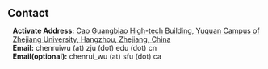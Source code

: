 <h1 id="contact"></h1>

<h2 style="margin: 50px 0px 10px;">Contact</h2>

<p style="padding-left: 10px;">
<strong>Activate Address:</strong> <a href="https://www.google.com/maps/place/%E6%9B%B9%E5%85%89%E5%BD%AA%E9%AB%98%E7%A7%91%E6%8A%80%E5%A4%A7%E6%A5%BC/@30.25905,120.1192621,17z/data=!3m1!4b1!4m6!3m5!1s0x344b62e7a20a515d:0x7616193ac333173b!8m2!3d30.25905!4d120.121837!16s%2Fg%2F1w0s9lfl?entry=ttu&g_ep=EgoyMDI0MTEwNi4wIKXMDSoASAFQAw%3D%3D">Cao Guangbiao High-tech Building, Yuquan Campus of Zhejiang University, Hangzhou, Zhejiang, China</a>
<br />
<strong>Email:</strong> <email> chenruiwu (at) zju (dot) edu (dot) cn</email>
<br />
<strong>Email(optional):</strong> <email> chenrui_wu (at) sfu (dot) ca</email>
</p>
<script type="text/javascript" id="clustrmaps" src="//clustrmaps.com/map_v2.js?d=xq0gdubogwFVAOaud_LRtsafeOzo68hxAkLk5tAISNE&cl=ffffff&w=a"></script>

